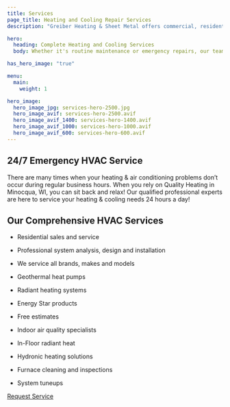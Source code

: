 ```yaml
---
title: Services
page_title: Heating and Cooling Repair Services
description: "Greiber Heating & Sheet Metal offers commercial, residential & industrial HVAC, geothermal heating, cooling & ventilation services in Waunakee, Wisconsin."

hero: 
  heading: Complete Heating and Cooling Services
  body: Whether it's routine maintenance or emergency repairs, our team of certified HVAC professionals is dedicated to ensuring comfort in your home all year round.

has_hero_image: "true"

menu:
  main:
    weight: 1

hero_image:
  hero_image_jpg: services-hero-2500.jpg
  hero_image_avif: services-hero-2500.avif
  hero_image_avif_1400: services-hero-1400.avif
  hero_image_avif_1000: services-hero-1000.avif
  hero_image_avif_600: services-hero-600.avif
---
```



<div>
  <h2 class="no-margin">24/7 Emergency HVAC Service</h2>
  <div class="underline"></div>
</div>

There are many times when your heating & air conditioning problems don’t occur during regular business hours. When you rely on Quality Heating in Minocqua, WI, you can sit back and relax! Our qualified professional experts are here to service your heating & cooling needs 24 hours a day!


<div class="breakout bg-black flow">
  <div>
    <h2 class="no-margin">Our Comprehensive HVAC Services</h2>
    <div class="underline"></div>
  </div>

  * Residential sales and service

  * Professional system analysis, design and installation

  * We service all brands, makes and models

  * Geothermal heat pumps

  * Radiant heating systems

  * Energy Star products

  * Free estimates

  * Indoor air quality specialists

  * In-Floor radiant heat

  * Hydronic heating solutions

  * Furnace cleaning and inspections

  * System tuneups

  <a class="btn btn--primary" href="/contact-us/">Request Service</a>

</div>